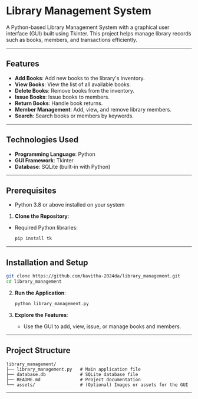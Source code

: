 # Library Management System

A Python-based Library Management System with a graphical user interface (GUI) built using Tkinter. This project helps manage library records such as books, members, and transactions efficiently.

---

## Features
- **Add Books**: Add new books to the library's inventory.
- **View Books**: View the list of all available books.
- **Delete Books**: Remove books from the inventory.
- **Issue Books**: Issue books to members.
- **Return Books**: Handle book returns.
- **Member Management**: Add, view, and remove library members.
- **Search**: Search books or members by keywords.

---

## Technologies Used
- **Programming Language**: Python
- **GUI Framework**: Tkinter
- **Database**: SQLite (built-in with Python)

---

## Prerequisites
- Python 3.8 or above installed on your system
1. **Clone the Repository**:
- Required Python libraries:
  ```bash
  pip install tk
  ```

---

## Installation and Setup

   ```bash
   git clone https://github.com/kavitha-2024da/library_management.git
   cd library_management
   ```

2. **Run the Application**:
   ```bash
   python library_management.py
   ```

3. **Explore the Features**:
   - Use the GUI to add, view, issue, or manage books and members.

---

## Project Structure
```
library_management/
├── library_management.py   # Main application file
├── database.db             # SQLite database file
├── README.md               # Project documentation
└── assets/                 # (Optional) Images or assets for the GUI
```

---


